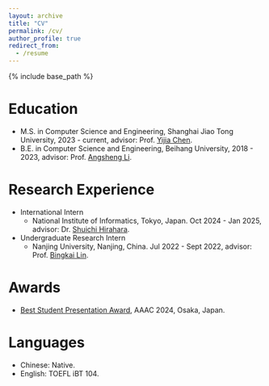 ```yaml
---
layout: archive
title: "CV"
permalink: /cv/
author_profile: true
redirect_from:
  - /resume
---
```


{% include base_path %}

Education
======
* M.S. in Computer Science and Engineering, Shanghai Jiao Tong University, 2023 - current, advisor: Prof. [Yijia Chen](https://basics.sjtu.edu.cn/~chen/).
* B.E. in Computer Science and Engineering, Beihang University, 2018 - 2023, advisor: Prof. [Angsheng Li](https://scse.buaa.edu.cn/info/1078/5403.htm).

Research Experience
======
* International Intern
  - National Institute of Informatics, Tokyo, Japan. Oct 2024 - Jan 2025, advisor: Dr. [Shuichi Hirahara](https://researchmap.jp/shuichi.hirahara/?lang=en).
* Undergraduate Research Intern
  - Nanjing University, Nanjing, China. Jul 2022 - Sept 2022, advisor: Prof. [Bingkai Lin](https://sites.google.com/site/bingkai314159).

Awards
======
* [Best Student Presentation Award](http://ywliu00.github.io/files/certificates/2024_AAAC_best_stu_pre.pdf), AAAC 2024, Osaka, Japan.

Languages
======
* Chinese: Native.
* English: TOEFL iBT 104.